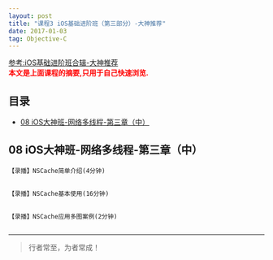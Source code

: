 ```yaml
---
layout: post
title: "课程3 iOS基础进阶班（第三部分）-大神推荐"
date: 2017-01-03
tag: Objective-C
---
```



[参考:iOS基础进阶班合辑-大神推荐](https://ke.qq.com/course/package/15652)      
<span style="font-weight:bold;color:red;">本文是上面课程的摘要,只用于自己快速浏览.</span>


## 目录

* [08 iOS大神班-网络多线程-第三章（中）](#content8)






<!-- ************************************************ -->
## <a id="content8">08 iOS大神班-网络多线程-第三章（中）</a>
```
【录播】NSCache简单介绍(4分钟)


【录播】NSCache基本使用(16分钟)


【录播】NSCache应用多图案例(2分钟)


```




----------
>  行者常至，为者常成！



